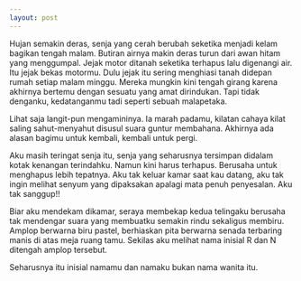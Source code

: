 ```yaml
---
layout: post
---
```


Hujan semakin deras, senja yang cerah berubah seketika menjadi kelam bagikan tengah
malam. Butiran airnya makin deras turun dari awan hitam yang menggumpal. Jejak motor
ditanah seketika terhapus lalu digenangi air. Itu jejak bekas motormu. Dulu jejak itu sering
menghiasi tanah didepan rumah setiap malam minggu. Mereka mungkin kini tengah girang
karena akhirnya bertemu dengan sesuatu yang amat dirindukan. Tapi tidak denganku,
kedatanganmu tadi seperti sebuah malapetaka.

Lihat saja langit-pun mengamininya. Ia marah padamu, kilatan cahaya kilat saling
sahut-menyahut disusul suara guntur membahana. Akhirnya ada alasan bagimu untuk kembali,
kembali untuk pergi.

Aku masih teringat senja itu, senja yang seharusnya tersimpan didalam kotak kenangan
terindahku. Namun kini harus terhapus. Berusaha untuk menghapus lebih tepatnya. Aku tak
keluar kamar saat kau datang, aku tak ingin melihat senyum yang dipaksakan apalagi mata
penuh penyesalan. Aku tak sanggup!!

Biar aku mendekam dikamar, seraya membekap kedua telingaku berusaha tak
mendengar suara yang membuatku semakin rindu sekaligus membiru. Amplop berwarna biru
pastel, berhiaskan pita berwarna senada terbaring manis di atas meja ruang tamu. Sekilas aku
melihat nama inisial R dan N ditengah amplop tersebut.

Seharusnya itu inisial namamu dan namaku bukan nama wanita itu. 